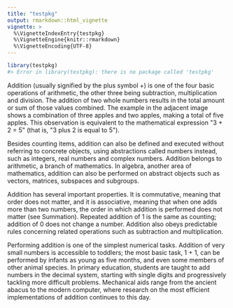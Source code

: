 ```yaml
---
title: "testpkg"
output: rmarkdown::html_vignette
vignette: >
  %\VignetteIndexEntry{testpkg}
  %\VignetteEngine{knitr::rmarkdown}
  %\VignetteEncoding{UTF-8}
---
```





```r
library(testpkg)
#> Error in library(testpkg): there is no package called 'testpkg'
```

Addition (usually signified by the plus symbol +) is one of the four basic operations of arithmetic, the other three being subtraction, multiplication and division. The addition of two whole numbers results in the total amount or sum of those values combined. The example in the adjacent image shows a combination of three apples and two apples, making a total of five apples. This observation is equivalent to the mathematical expression "3 + 2 = 5" (that is, "3 plus 2 is equal to 5").

Besides counting items, addition can also be defined and executed without referring to concrete objects, using abstractions called numbers instead, such as integers, real numbers and complex numbers. Addition belongs to arithmetic, a branch of mathematics. In algebra, another area of mathematics, addition can also be performed on abstract objects such as vectors, matrices, subspaces and subgroups.

Addition has several important properties. It is commutative, meaning that order does not matter, and it is associative, meaning that when one adds more than two numbers, the order in which addition is performed does not matter (see Summation). Repeated addition of 1 is the same as counting; addition of 0 does not change a number. Addition also obeys predictable rules concerning related operations such as subtraction and multiplication.

Performing addition is one of the simplest numerical tasks. Addition of very small numbers is accessible to toddlers; the most basic task, 1 + 1, can be performed by infants as young as five months, and even some members of other animal species. In primary education, students are taught to add numbers in the decimal system, starting with single digits and progressively tackling more difficult problems. Mechanical aids range from the ancient abacus to the modern computer, where research on the most efficient implementations of addition continues to this day. 
